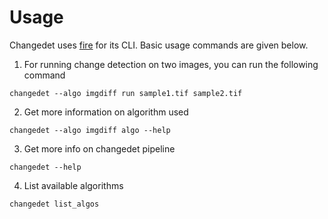 # Usage

Changedet uses [fire](https://github.com/google/python-fire) for its CLI. Basic usage commands are given below.


1. For running change detection on two images, you can run the following command

```
changedet --algo imgdiff run sample1.tif sample2.tif
```

2. Get more information on algorithm used

```
changedet --algo imgdiff algo --help
```

3. Get more info on changedet pipeline

```
changedet --help
```

4. List available algorithms

```
changedet list_algos
```